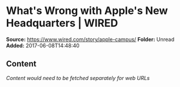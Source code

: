 # What's Wrong with Apple's New Headquarters | WIRED

**Source:** https://www.wired.com/story/apple-campus/
**Folder:** Unread
**Added:** 2017-06-08T14:48:40




## Content
*Content would need to be fetched separately for web URLs*

